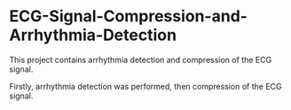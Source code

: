 # ECG-Signal-Compression-and-Arrhythmia-Detection

This project contains arrhythmia detection and compression of the ECG signal.

Firstly, arrhythmia detection was performed, then compression of the ECG signal.


